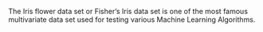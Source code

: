 The Iris flower data set or Fisher’s Iris data set is one of the most famous multivariate data set used for testing various Machine Learning Algorithms.
